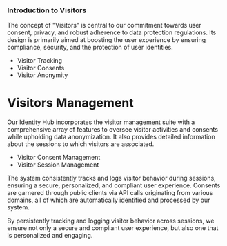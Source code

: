 ### Introduction to Visitors

The concept of "Visitors" is central to our commitment towards user consent, privacy, and robust adherence to data protection regulations. Its design is primarily aimed at boosting the user experience by ensuring compliance, security, and the protection of user identities.

- Visitor Tracking
- Visitor Consents
- Visitor Anonymity 

# Visitors Management

Our Identity Hub incorporates the visitor management suite with a comprehensive array of features to oversee visitor activities and consents while upholding data anonymization. It also provides detailed information about the sessions to which visitors are associated.

- Visitor Consent Management
- Visitor Session Management

The system consistently tracks and logs visitor behavior during sessions, ensuring a secure, personalized, and compliant user experience. Consents are garnered through public clients via API calls originating from various domains, all of which are automatically identified and processed by our system.

By persistently tracking and logging visitor behavior across sessions, we ensure not only a secure and compliant user experience, but also one that is personalized and engaging.

